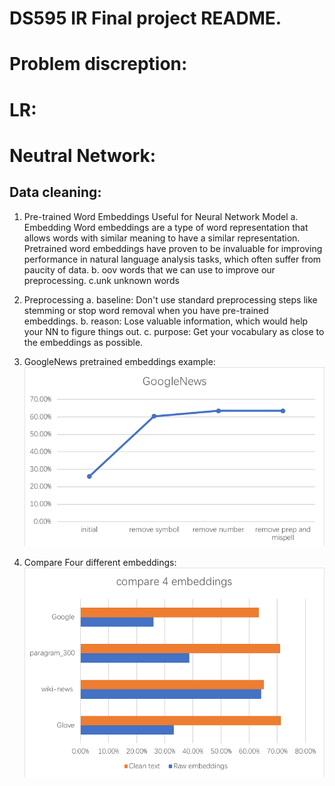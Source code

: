 # DS595 IR  Final project README.


Problem discreption:
=======





LR:
=====


Neutral Network:
=====



Data cleaning:
------
1. Pre-trained Word Embeddings Useful for Neural Network Model
a. Embedding
Word embeddings are a type of word representation that allows words with similar meaning to have a similar representation.
Pretrained word embeddings have proven to be invaluable for improving performance in natural language analysis tasks, which often suffer from paucity of data.
b. oov 
words that we can use to improve our preprocessing.
c.unk
unknown words

2. Preprocessing 
a. baseline:
Don't use standard preprocessing steps like stemming or stop word removal when you have pre-trained embeddings.
b. reason:
Lose valuable information, which would help your NN to figure things out.
c. purpose:
Get your vocabulary as close to the embeddings as possible.

3. GoogleNews pretrained embeddings example:
![1.png](image/1.png)


4. Compare Four different embeddings:
![2.png](image/2.png)









